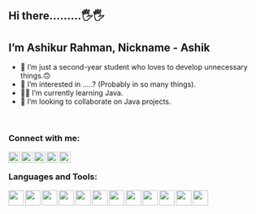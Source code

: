 ## Hi there.........🖐🖐

## I’m Ashikur Rahman, Nickname - Ashik

- 👊 I’m just a second-year student who loves to develop unnecessary things.🙃 
- 👀 I’m interested in .....? (Probably in so many things).
- 🐱‍👤 I’m currently learning Java.
- 💞️ I’m looking to collaborate on Java projects.

<br/>

### Connect with me:

[<img align="left" width="22px" src="https://cdn.jsdelivr.net/npm/simple-icons@3.13.0/icons/facebook.svg" />][facebook]
[<img align="left" width="22px" src="https://cdn.jsdelivr.net/npm/simple-icons@3.13.0/icons/gmail.svg" />][gmail]
[<img align="left" width="22px" src="https://cdn.jsdelivr.net/npm/simple-icons@3.13.0/icons/telegram.svg" />][telegram]
[<img align="left" width="22px" src="https://cdn.jsdelivr.net/npm/simple-icons@v3/icons/linkedin.svg" />][linkedin]
[<img align="left" width="22px" src="https://cdn.jsdelivr.net/npm/simple-icons@v3/icons/instagram.svg" />][instagram]

<br/>

### Languages and Tools:


<img align="left" width="30px" src="https://user-images.githubusercontent.com/81816852/136091626-bf095a24-34ca-4834-ade2-b77a2966d1d6.png" />
<img align="left" width="30px" src="https://user-images.githubusercontent.com/81816852/136091591-84f12e36-71a3-4b84-9e15-432f1f344241.png" />
<img align="left" width="30px" src="https://user-images.githubusercontent.com/81816852/136089019-e0aedce4-a883-4681-8880-1cd62155cb20.png" />
<img align="left" width="30px" src="https://user-images.githubusercontent.com/81816852/136091740-06f2bdb0-7b5e-414f-9c01-bcd25fa07cc9.png" />
<img align="left" width="30px" src="https://user-images.githubusercontent.com/81816852/136091820-ed6638d9-f714-4070-ab26-04257b5bd3e2.png" />
<img align="left" width="30px" src="https://user-images.githubusercontent.com/81816852/136091867-29d9bcc9-ac89-43f9-8c57-c0a5e510cf87.png" />
<img align="left" width="30px" src="https://user-images.githubusercontent.com/81816852/136091891-faac367e-0709-459e-8ce6-c1befd7abb03.png" />
<img align="left" width="30px" src="https://user-images.githubusercontent.com/81816852/136091928-1c97640d-9e4f-4208-8d32-a664937d3ae5.png" />
<img align="left" width="30px" src="https://user-images.githubusercontent.com/81816852/136091952-0e027220-2201-452d-9291-ce4c174cbcd7.png" />
<img align="left" width="30px" src="https://user-images.githubusercontent.com/81816852/136091994-dab02530-0d14-42df-8601-12721b51b0ec.png" />
<img align="left" width="30px" src="https://user-images.githubusercontent.com/81816852/136092019-ac868bd7-acae-4437-bb85-69e7bb2a43ea.png" />
<img align="left" width="30px" src="https://user-images.githubusercontent.com/81816852/136092042-9d48907b-1d4d-460c-a216-9cfc163ee9b0.png" />










[facebook]: https://www.facebook.com/ashik.rahman5757/
[gmail]: mailto:ashik.rahmanprc@gmail.com
[telegram]: https://t.me/ashik5757
[linkedin]: https://www.linkedin.com/signup
[instagram]: ashik_rahman77



